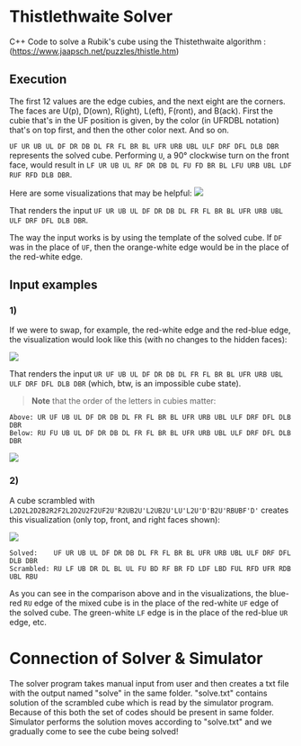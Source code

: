 ﻿# Thistlethwaite Solver


C++ Code to solve a Rubik's cube using the Thistethwaite algorithm : (https://www.jaapsch.net/puzzles/thistle.htm)


## Execution

The first 12 values are the edge cubies, and the next eight are the corners. The faces are U(p), D(own), R(ight), L(eft), F(ront), and B(ack). First the cubie that's in the UF position is given, by the color (in UFRDBL notation) that's on top first, and then the other color next. And so on.

`UF UR UB UL DF DR DB DL FR FL BR BL UFR URB UBL ULF DRF DFL DLB DBR`  represents the solved cube. Performing  `U`, a 90° clockwise turn on the front face, would result in  `LF UR UB UL RF DR DB DL FU FD BR BL LFU URB UBL LDF RUF RFD DLB DBR`.


Here are some visualizations that may be helpful:
![](https://i.stack.imgur.com/bU5Nc.png)

That renders the input  `UF UR UB UL DF DR DB DL FR FL BR BL UFR URB UBL ULF DRF DFL DLB DBR`.

The way the input works is by using the template of the solved cube. If  `DF`  was in the place of  `UF`, then the orange-white edge would be in the place of the red-white edge.

##    Input examples
###   1)
If we were to swap, for example, the red-white edge and the red-blue edge, the visualization would look like this (with no changes to the hidden faces):

![](https://i.stack.imgur.com/pdndD.png)

That renders the input `UR UF UB UL DF DR DB DL FR FL BR BL UFR URB UBL ULF DRF DFL DLB DBR` (which, btw, is an impossible cube state). 
>**Note** that the order of the letters in cubies matter:


```
Above: UR UF UB UL DF DR DB DL FR FL BR BL UFR URB UBL ULF DRF DFL DLB DBR
Below: RU FU UB UL DF DR DB DL FR FL BR BL UFR URB UBL ULF DRF DFL DLB DBR
```
![](https://i.stack.imgur.com/mQF50.png)

### 2)
A cube scrambled with  `L2D2L2D2B2R2F2L2D2U2F2UF2U'R2UB2U'L2UB2U'LU'L2U'D'B2U'RBUBF'D'`  creates this visualization (only top, front, and right faces shown):

![](https://i.stack.imgur.com/X8S81.png)

```
Solved:    UF UR UB UL DF DR DB DL FR FL BR BL UFR URB UBL ULF DRF DFL DLB DBR
Scrambled: RU LF UB DR DL BL UL FU BD RF BR FD LDF LBD FUL RFD UFR RDB UBL RBU
```
As you can see in the comparison above and in the visualizations, the blue-red `RU` edge of the mixed cube is in the place of the red-white `UF` edge of the solved cube. The green-white `LF` edge is in the place of the red-blue `UR` edge, etc.

# Connection of Solver & Simulator


The solver program takes manual input from user and then creates a txt file with the output named "solve" in the same folder. "solve.txt" contains solution of the scrambled cube which is read by the simulator program. Because of this both the set of codes should be present in same folder. Simulator performs the solution moves according to "solve.txt" and we gradually come to see the cube being solved!


